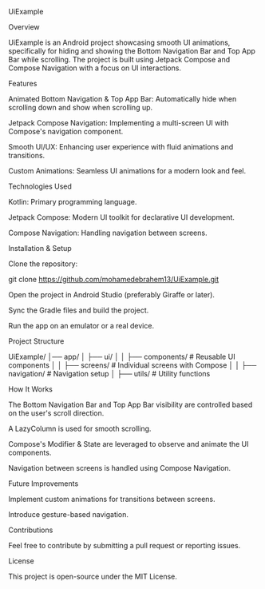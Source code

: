 UiExample

Overview

UiExample is an Android project showcasing smooth UI animations, specifically for hiding and showing the Bottom Navigation Bar and Top App Bar while scrolling. The project is built using Jetpack Compose and Compose Navigation with a focus on UI interactions.

Features

Animated Bottom Navigation & Top App Bar: Automatically hide when scrolling down and show when scrolling up.

Jetpack Compose Navigation: Implementing a multi-screen UI with Compose's navigation component.

Smooth UI/UX: Enhancing user experience with fluid animations and transitions.

Custom Animations: Seamless UI animations for a modern look and feel.

Technologies Used

Kotlin: Primary programming language.

Jetpack Compose: Modern UI toolkit for declarative UI development.

Compose Navigation: Handling navigation between screens.

Installation & Setup

Clone the repository:

git clone https://github.com/mohamedebrahem13/UiExample.git

Open the project in Android Studio (preferably Giraffe or later).

Sync the Gradle files and build the project.

Run the app on an emulator or a real device.

Project Structure

UiExample/
│── app/
│   ├── ui/
│   │   ├── components/    # Reusable UI components
│   │   ├── screens/       # Individual screens with Compose
│   │   ├── navigation/    # Navigation setup
│   ├── utils/            # Utility functions

How It Works

The Bottom Navigation Bar and Top App Bar visibility are controlled based on the user's scroll direction.

A LazyColumn is used for smooth scrolling.

Compose's Modifier & State are leveraged to observe and animate the UI components.

Navigation between screens is handled using Compose Navigation.

Future Improvements

Implement custom animations for transitions between screens.

Introduce gesture-based navigation.

Contributions

Feel free to contribute by submitting a pull request or reporting issues.

License

This project is open-source under the MIT License.

